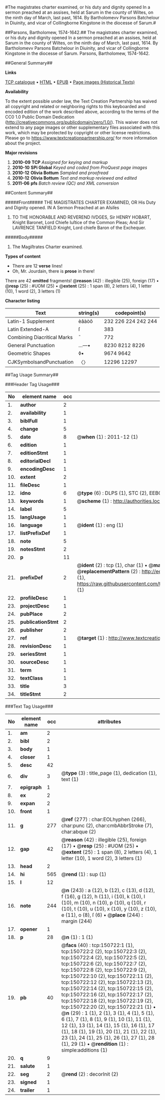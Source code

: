 #The magistrates charter examined, or his duty and dignity opened In a sermon preached at an assises, held at Sarum in the county of Wiltes, on the ninth day of March, last past, 1614. By Bartholomevv Parsons Batchelour in Diuinity, and vicar of Collingborne Kingstone in the diocesse of Sarum.#

##Parsons, Bartholomew, 1574-1642.##
The magistrates charter examined, or his duty and dignity opened In a sermon preached at an assises, held at Sarum in the county of Wiltes, on the ninth day of March, last past, 1614. By Bartholomevv Parsons Batchelour in Diuinity, and vicar of Collingborne Kingstone in the diocesse of Sarum.
Parsons, Bartholomew, 1574-1642.

##General Summary##

**Links**

[TCP catalogue](http://www.ota.ox.ac.uk/tcp/)  • 
[HTML](http://tei.it.ox.ac.uk/tcp/Texts-HTML/free/A72/A72992.html)  • 
[EPUB](http://tei.it.ox.ac.uk/tcp/Texts-EPUB/free/A72/A72992.epub) • 
[Page images (Historical Texts)](https://historicaltexts.jisc.ac.uk/eebo-99900263e)

**Availability**

To the extent possible under law, the Text Creation Partnership has waived all copyright and related or neighboring rights to this keyboarded and encoded edition of the work described above, according to the terms of the CC0 1.0 Public Domain Dedication (http://creativecommons.org/publicdomain/zero/1.0/). This waiver does not extend to any page images or other supplementary files associated with this work, which may be protected by copyright or other license restrictions. Please go to https://www.textcreationpartnership.org/ for more information about the project.

**Major revisions**

1. __2010-09__ __TCP__ *Assigned for keying and markup*
1. __2010-10__ __SPi Global__ *Keyed and coded from ProQuest page images*
1. __2010-12__ __Olivia Bottum__ *Sampled and proofread*
1. __2010-12__ __Olivia Bottum__ *Text and markup reviewed and edited*
1. __2011-06__ __pfs__ *Batch review (QC) and XML conversion*

##Content Summary##

#####Front#####
THE MAGISTRATES CHARTER EXAMINED, OR His Duty and Dignity opened. IN A Sermon Preached at an Aſsiſes
1. TO THE HONORABLE AND REVEREND IVDGES, Sir HENRY HOBART, Knight Baronet, Lord Chiefe Iuſtice of the Common Pleas; And Sir LAVRENCE TANFIELD Knight, Lord chiefe Baron of the Exchequer.

#####Body#####

1. The Magiſtrates Charter examined.

**Types of content**

  * There are 12 **verse** lines!
  * Oh, Mr. Jourdain, there is **prose** in there!

There are 42 **omitted** fragments! 
 @__reason__ (42) : illegible (25), foreign (17)  •  @__resp__ (25) : #UOM (25)  •  @__extent__ (25) : 1 span (8), 2 letters (4), 1 letter (10), 1 word (2), 3 letters (1)

**Character listing**


|Text|string(s)|codepoint(s)|
|---|---|---|
|Latin-1 Supplement|èâàòô|232 226 224 242 244|
|Latin Extended-A|ſ|383|
|Combining             Diacritical Marks|̄|772|
|General Punctuation|…—•|8230 8212 8226|
|Geometric Shapes|◊▪|9674 9642|
|CJKSymbolsandPunctuation|〈〉|12296 12297|

##Tag Usage Summary##

###Header Tag Usage###

|No|element name|occ|attributes|
|---|---|---|---|
|1.|__author__|2||
|2.|__availability__|1||
|3.|__biblFull__|1||
|4.|__change__|5||
|5.|__date__|8| @__when__ (1) : 2011-12 (1)|
|6.|__edition__|1||
|7.|__editionStmt__|1||
|8.|__editorialDecl__|1||
|9.|__encodingDesc__|1||
|10.|__extent__|2||
|11.|__fileDesc__|1||
|12.|__idno__|6| @__type__ (6) : DLPS (1), STC (2), EEBO-CITATION (1), PROQUEST (1), VID (1)|
|13.|__keywords__|1| @__scheme__ (1) : http://authorities.loc.gov/ (1)|
|14.|__label__|5||
|15.|__langUsage__|1||
|16.|__language__|1| @__ident__ (1) : eng (1)|
|17.|__listPrefixDef__|1||
|18.|__note__|5||
|19.|__notesStmt__|2||
|20.|__p__|11||
|21.|__prefixDef__|2| @__ident__ (2) : tcp (1), char (1)  •  @__matchPattern__ (2) : ([0-9\-]+):([0-9IVX]+) (1), (.+) (1)  •  @__replacementPattern__ (2) : http://eebo.chadwyck.com/downloadtiff?vid=$1&page=$2 (1), https://raw.githubusercontent.com/textcreationpartnership/Texts/master/tcpchars.xml#$1 (1)|
|22.|__profileDesc__|1||
|23.|__projectDesc__|1||
|24.|__pubPlace__|2||
|25.|__publicationStmt__|2||
|26.|__publisher__|2||
|27.|__ref__|1| @__target__ (1) : http://www.textcreationpartnership.org/docs/. (1)|
|28.|__revisionDesc__|1||
|29.|__seriesStmt__|1||
|30.|__sourceDesc__|1||
|31.|__term__|1||
|32.|__textClass__|1||
|33.|__title__|3||
|34.|__titleStmt__|2||


###Text Tag Usage###

|No|element name|occ|attributes|
|---|---|---|---|
|1.|__am__|2||
|2.|__bibl__|2||
|3.|__body__|1||
|4.|__closer__|1||
|5.|__desc__|42||
|6.|__div__|3| @__type__ (3) : title_page (1), dedication (1), text (1)|
|7.|__epigraph__|1||
|8.|__ex__|2||
|9.|__expan__|2||
|10.|__front__|1||
|11.|__g__|277| @__ref__ (277) : char:EOLhyphen (266), char:punc (2), char:cmbAbbrStroke (7), char:abque (2)|
|12.|__gap__|42| @__reason__ (42) : illegible (25), foreign (17)  •  @__resp__ (25) : #UOM (25)  •  @__extent__ (25) : 1 span (8), 2 letters (4), 1 letter (10), 1 word (2), 3 letters (1)|
|13.|__head__|2||
|14.|__hi__|565| @__rend__ (1) : sup (1)|
|15.|__l__|12||
|16.|__note__|244| @__n__ (243) : a (12), b (12), c (13), d (12), f (16), g (12), h (11), i (10), k (10), l (10), m (10), n (10), p (10), q (10), r (10), t (10), u (10), x (10), y (10), z (10), e (11), o (8), ſ (6)  •  @__place__ (244) : margin (244)|
|17.|__opener__|1||
|18.|__p__|28| @__n__ (1) : 1 (1)|
|19.|__pb__|40| @__facs__ (40) : tcp:150722:1 (1), tcp:150722:2 (2), tcp:150722:3 (2), tcp:150722:4 (2), tcp:150722:5 (2), tcp:150722:6 (2), tcp:150722:7 (2), tcp:150722:8 (2), tcp:150722:9 (2), tcp:150722:10 (2), tcp:150722:11 (2), tcp:150722:12 (2), tcp:150722:13 (2), tcp:150722:14 (2), tcp:150722:15 (2), tcp:150722:16 (2), tcp:150722:17 (2), tcp:150722:18 (2), tcp:150722:19 (2), tcp:150722:20 (2), tcp:150722:21 (1)  •  @__n__ (29) : 1 (1), 2 (1), 3 (1), 4 (1), 5 (1), 6 (1), 7 (1), 8 (1), 9 (1), 10 (1), 11 (1), 12 (1), 13 (1), 14 (1), 15 (1), 16 (1), 17 (1), 18 (1), 19 (1), 20 (1), 21 (1), 22 (1), 23 (1), 24 (1), 25 (1), 26 (1), 27 (1), 28 (1), 29 (1)  •  @__rendition__ (1) : simple:additions (1)|
|20.|__q__|9||
|21.|__salute__|1||
|22.|__seg__|2| @__rend__ (2) : decorInit (2)|
|23.|__signed__|1||
|24.|__trailer__|1||
